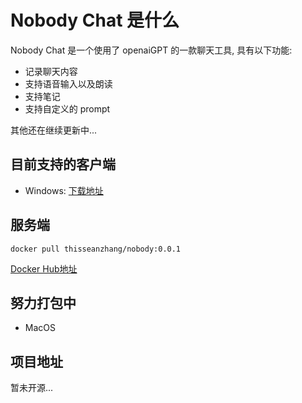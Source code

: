 # Nobody Chat 是什么

Nobody Chat 是一个使用了 openaiGPT 的一款聊天工具, 具有以下功能:
* 记录聊天内容
* 支持语音输入以及朗读
* 支持笔记
* 支持自定义的 prompt

其他还在继续更新中...


## 目前支持的客户端

* Windows: [下载地址](https://github.com/ThisSeanZhang/nobody-docs/releases/download/v0.0.2/nobody-v0.0.2.exe)

## 服务端 
```shell
docker pull thisseanzhang/nobody:0.0.1
```
[Docker Hub地址](https://hub.docker.com/r/thisseanzhang/nobody/tags)

## 努力打包中

* MacOS

## 项目地址

暂未开源...
